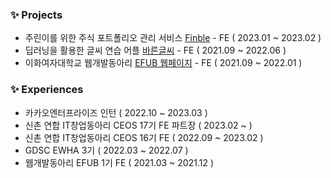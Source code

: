 ### ✨ Projects
- 주린이를 위한 주식 포트폴리오 관리 서비스 [Finble](https://github.com/JeeeunOh/Finble-FE) - FE ( 2023.01 ~ 2023.02 )
- 딥러닝을 활용한 글씨 연습 어플 [바른글씨](https://github.com/E-Albatross/Albatross-FE) - FE ( 2021.09 ~ 2022.06 )
- 이화여자대학교 웹개발동아리 [EFUB 웹페이지](https://github.com/JeeeunOh/EFUB-FE) - FE ( 2021.09 ~ 2022.01 )

### ✨ Experiences
- 카카오엔터프라이즈 인턴 ( 2022.10 ~ 2023.03 )
- 신촌 연합 IT창업동아리 CEOS 17기 FE 파트장 ( 2023.02 ~ )
- 신촌 연합 IT창업동아리 CEOS 16기 FE ( 2022.09 ~ 2023.02 )
- GDSC EWHA 3기 ( 2022.03 ~ 2022.07 )
- 웹개발동아리 EFUB 1기 FE ( 2021.03 ~ 2021.12 )
